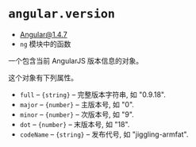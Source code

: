 # `angular.version`
- Angular@1.4.7
- `ng` 模块中的函数

一个包含当前 AngularJS 版本信息的对象。

这个对象有下列属性。

- `full` – `{string}` – 完整版本字符串, 如 "0.9.18".
- `major` – `{number}` – 主版本号, 如 "0".
- `minor` – `{number}` – 次版本号, 如 "9".
- `dot` – `{number}` – 末版本号, 如 "18".
- `codeName` – `{string}` – 发布代号, 如 "jiggling-armfat".
 
